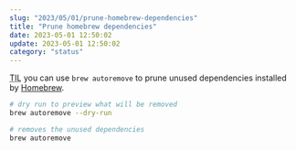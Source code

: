 ```yaml
---
slug: "2023/05/01/prune-homebrew-dependencies"
title: "Prune homebrew dependencies"
date: 2023-05-01 12:50:02
update: 2023-05-01 12:50:02
category: "status"
---
```


<abbr title="Today I learned">TIL</abbr> you can use `brew autoremove` to prune unused dependencies installed by [Homebrew](https://brew.sh).

```sh prompt{2,5}
# dry run to preview what will be removed
brew autoremove --dry-run

# removes the unused dependencies
brew autoremove
```
